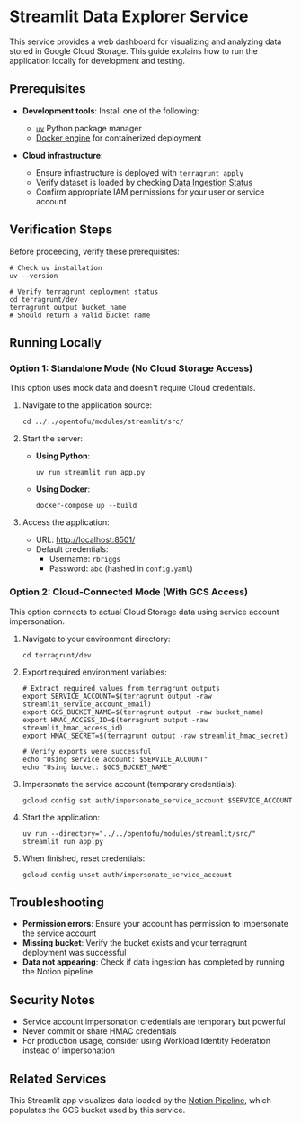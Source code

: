 # Streamlit Data Explorer Service

This service provides a web dashboard for visualizing and analyzing data stored in Google Cloud Storage. This guide explains how to run the application locally for development and testing.

## Prerequisites

- **Development tools**: Install one of the following:
  - [`uv`](https://github.com/astral-sh/uv?tab=readme-ov-file#installation) Python package manager
  - [Docker engine](https://docs.orbstack.dev/install) for containerized deployment

- **Cloud infrastructure**:
  - Ensure infrastructure is deployed with `terragrunt apply`
  - Verify dataset is loaded by checking [Data Ingestion Status](README.md#Triggering-Data-Ingestion)
  - Confirm appropriate IAM permissions for your user or service account

## Verification Steps

Before proceeding, verify these prerequisites:

```shell
# Check uv installation
uv --version

# Verify terragrunt deployment status
cd terragrunt/dev
terragrunt output bucket_name
# Should return a valid bucket name
```

## Running Locally

### Option 1: Standalone Mode (No Cloud Storage Access)

This option uses mock data and doesn't require Cloud credentials.

1. Navigate to the application source:

   ```shell
   cd ../../opentofu/modules/streamlit/src/
   ```

2. Start the server:
   - **Using Python**:

     ```shell
     uv run streamlit run app.py
     ```

   - **Using Docker**:

     ```shell
     docker-compose up --build
     ```

3. Access the application:
   - URL: <http://localhost:8501/>
   - Default credentials:
     - Username: `rbriggs`
     - Password: `abc` (hashed in `config.yaml`)

### Option 2: Cloud-Connected Mode (With GCS Access)

This option connects to actual Cloud Storage data using service account impersonation.

1. Navigate to your environment directory:

   ```shell
   cd terragrunt/dev
   ```

2. Export required environment variables:

   ```shell
   # Extract required values from terragrunt outputs
   export SERVICE_ACCOUNT=$(terragrunt output -raw streamlit_service_account_email)
   export GCS_BUCKET_NAME=$(terragrunt output -raw bucket_name)
   export HMAC_ACCESS_ID=$(terragrunt output -raw streamlit_hmac_access_id)
   export HMAC_SECRET=$(terragrunt output -raw streamlit_hmac_secret)

   # Verify exports were successful
   echo "Using service account: $SERVICE_ACCOUNT"
   echo "Using bucket: $GCS_BUCKET_NAME"
   ```

3. Impersonate the service account (temporary credentials):

   ```shell
   gcloud config set auth/impersonate_service_account $SERVICE_ACCOUNT
   ```

4. Start the application:

   ```shell
   uv run --directory="../../opentofu/modules/streamlit/src/" streamlit run app.py
   ```

5. When finished, reset credentials:

   ```shell
   gcloud config unset auth/impersonate_service_account
   ```

## Troubleshooting

- **Permission errors**: Ensure your account has permission to impersonate the service account
- **Missing bucket**: Verify the bucket exists and your terragrunt deployment was successful
- **Data not appearing**: Check if data ingestion has completed by running the Notion pipeline

## Security Notes

- Service account impersonation credentials are temporary but powerful
- Never commit or share HMAC credentials
- For production usage, consider using Workload Identity Federation instead of impersonation

## Related Services

This Streamlit app visualizes data loaded by the [Notion Pipeline](./opentofu/modules/notion_pipeline/README.md), which populates the GCS bucket used by this service.
